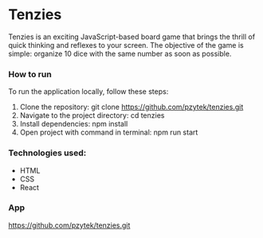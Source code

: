 # Tenzies

Tenzies is an exciting JavaScript-based board game that brings the thrill of quick thinking and reflexes to your screen. The objective of the game is simple: organize 10 dice with the same number as soon as possible.

### How to run

To run the application locally, follow these steps:

1. Clone the repository: git clone https://github.com/pzytek/tenzies.git
2. Navigate to the project directory: cd tenzies
3. Install dependencies: npm install
4. Open project with command in terminal: npm run start

### Technologies used:

- HTML
- CSS
- React

### App

https://github.com/pzytek/tenzies.git
